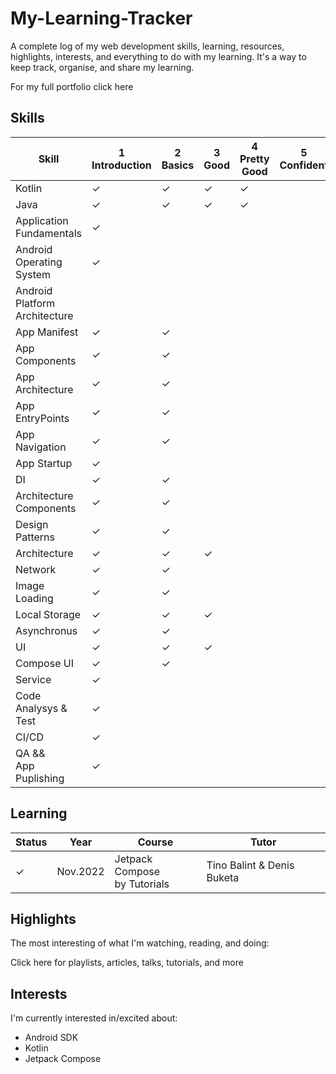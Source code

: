 # My-Learning-Tracker
A complete log of my web development skills, learning, resources, highlights, interests, and everything to do with my learning. It's a way to keep track, organise, and share my learning.

For my full portfolio click here

## Skills
| Skill | 1 <br>Introduction | 2 <br> Basics | 3 <br> Good | 4 <br> Pretty Good | 5 <br> Confident | 6 <br> Awesome      |
|-------|--------------------|---------------|-------------|---------------------|-----------------|---------------------|
| Kotlin | ✓                 | ✓             | ✓           | ✓                   |                 |        
| Java   | ✓                 | ✓             | ✓           | ✓                   |                 |                     |
| Application<br>Fundamentals    |✓
| Android Operating<br>System    |✓
|Android Platform<br>Architecture|
|App Manifest|✓              |✓
|App Components| ✓            |✓
|App Architecture|✓           | ✓
|App EntryPoints|✓            |✓
|App Navigation|✓             |✓
|App Startup| ✓
|DI         |✓                |✓
|Architecture<br>Components|✓ |✓
|Design Patterns|✓            |✓            |
|Architecture|✓               |✓            |✓
|Network|✓                    |✓
|Image Loading|✓              |✓
|Local Storage|✓              |✓            |✓
|Asynchronus|✓                |✓
|UI      |✓                   |✓            |✓
|Compose UI|✓                 |✓
|Service|✓
|Code Analysys & Test|✓
|CI/CD|✓
|QA &&<br>App Puplishing|✓|  


## Learning
| Status | Year      | Course                         | Tutor                       |
|--------|-----------|--------------------------------|-----------------------------|   
| ✓      | Nov.2022  |  Jetpack Compose<br>by Tutorials|  Tino Balint & Denis Buketa |

## Highlights
The most interesting of what I'm watching, reading, and doing:

Click here for playlists, articles, talks, tutorials, and more

## Interests
I'm currently interested in/excited about:<br>

- Android SDK<br>
- Kotlin<br>
- Jetpack Compose<br>
